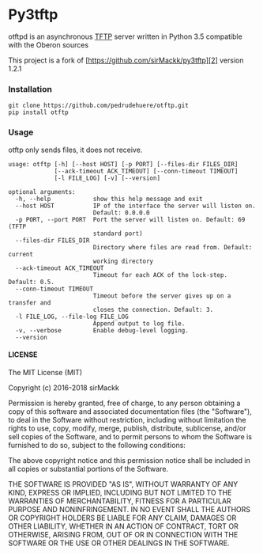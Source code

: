 # Py3tftp

otftpd is an asynchronous [TFTP][1] server written in Python 3.5 compatible with the Oberon sources

This project is a fork of  [https://github.com/sirMackk/py3tftp][2] version 1.2.1
### Installation

```
git clone https://github.com/pedrudehuere/otftp.git
pip install otftp
```

### Usage

otftp only sends files, it does not receive.

```
usage: otftp [-h] [--host HOST] [-p PORT] [--files-dir FILES_DIR]
             [--ack-timeout ACK_TIMEOUT] [--conn-timeout TIMEOUT]
             [-l FILE_LOG] [-v] [--version]

optional arguments:
  -h, --help            show this help message and exit
  --host HOST           IP of the interface the server will listen on.
                        Default: 0.0.0.0
  -p PORT, --port PORT  Port the server will listen on. Default: 69 (TFTP
                        standard port)
  --files-dir FILES_DIR
                        Directory where files are read from. Default: current
                        working directory
  --ack-timeout ACK_TIMEOUT
                        Timeout for each ACK of the lock-step. Default: 0.5.
  --conn-timeout TIMEOUT
                        Timeout before the server gives up on a transfer and
                        closes the connection. Default: 3.
  -l FILE_LOG, --file-log FILE_LOG
                        Append output to log file.
  -v, --verbose         Enable debug-level logging.
  --version
```

#### LICENSE

The MIT License (MIT)

Copyright (c) 2016-2018 sirMackk

Permission is hereby granted, free of charge, to any person obtaining a copy
of this software and associated documentation files (the "Software"), to deal
in the Software without restriction, including without limitation the rights
to use, copy, modify, merge, publish, distribute, sublicense, and/or sell
copies of the Software, and to permit persons to whom the Software is
furnished to do so, subject to the following conditions:

The above copyright notice and this permission notice shall be included in all
copies or substantial portions of the Software.

THE SOFTWARE IS PROVIDED "AS IS", WITHOUT WARRANTY OF ANY KIND, EXPRESS OR
IMPLIED, INCLUDING BUT NOT LIMITED TO THE WARRANTIES OF MERCHANTABILITY,
FITNESS FOR A PARTICULAR PURPOSE AND NONINFRINGEMENT. IN NO EVENT SHALL THE
AUTHORS OR COPYRIGHT HOLDERS BE LIABLE FOR ANY CLAIM, DAMAGES OR OTHER
LIABILITY, WHETHER IN AN ACTION OF CONTRACT, TORT OR OTHERWISE, ARISING FROM,
OUT OF OR IN CONNECTION WITH THE SOFTWARE OR THE USE OR OTHER DEALINGS IN THE
SOFTWARE.


[1]: https://en.wikipedia.org/wiki/Trivial_File_Transfer_Protocol
[2]: https://github.com/sirMackk/py3tftp
